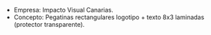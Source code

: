 - Empresa: Impacto Visual Canarias.
- Concepto: Pegatinas rectangulares logotipo + texto 8x3 laminadas (protector transparente).
